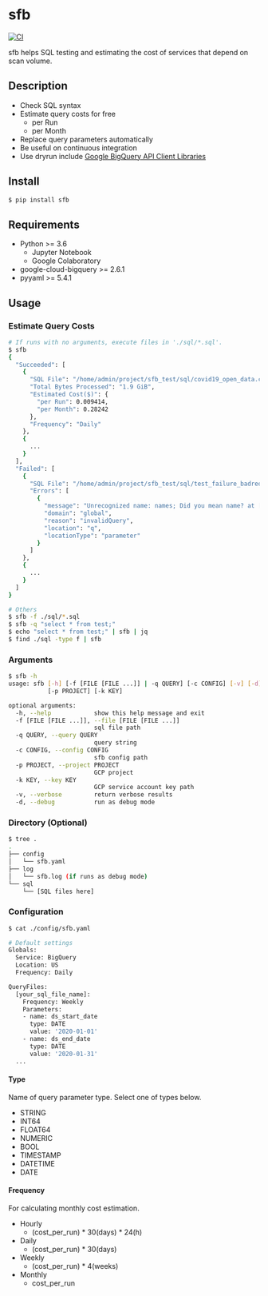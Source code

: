 # sfb

[![CI](https://github.com/tosh223/sfb/actions/workflows/ci.yml/badge.svg)](https://github.com/tosh223/sfb/actions/workflows/ci.yml)

sfb helps SQL testing and estimating the cost of services that depend on scan volume.

## Description

- Check SQL syntax
- Estimate query costs for free
    - per Run
    - per Month
- Replace query parameters automatically
- Be useful on continuous integration
- Use dryrun include [Google BigQuery API Client Libraries](https://cloud.google.com/bigquery/docs/reference/libraries)

## Install

```sh
$ pip install sfb
```

## Requirements

- Python >= 3.6
    - Jupyter Notebook
    - Google Colaboratory
- google-cloud-bigquery >= 2.6.1
- pyyaml >= 5.4.1

## Usage

### Estimate Query Costs

```sh
# If runs with no arguments, execute files in './sql/*.sql'.
$ sfb
{
  "Succeeded": [
    {
      "SQL File": "/home/admin/project/sfb_test/sql/covid19_open_data.covid19_open_data.sql",
      "Total Bytes Processed": "1.9 GiB",
      "Estimated Cost($)": {
        "per Run": 0.009414,
        "per Month": 0.28242
      },
      "Frequency": "Daily"
    },
    {
      ...
    }
  ],
  "Failed": [
    {
      "SQL File": "/home/admin/project/sfb_test/sql/test_failure_badrequest_01.sql",
      "Errors": [
        {
          "message": "Unrecognized name: names; Did you mean name? at [9:5]",
          "domain": "global",
          "reason": "invalidQuery",
          "location": "q",
          "locationType": "parameter"
        }
      ]
    },
    {
      ...
    }
  ]
}
```

```sh
# Others
$ sfb -f ./sql/*.sql
$ sfb -q "select * from test;"
$ echo "select * from test;" | sfb | jq
$ find ./sql -type f | sfb
```

### Arguments

```sh
$ sfb -h
usage: sfb [-h] [-f [FILE [FILE ...]] | -q QUERY] [-c CONFIG] [-v] [-d]
           [-p PROJECT] [-k KEY]

optional arguments:
  -h, --help            show this help message and exit
  -f [FILE [FILE ...]], --file [FILE [FILE ...]]
                        sql file path
  -q QUERY, --query QUERY
                        query string
  -c CONFIG, --config CONFIG
                        sfb config path
  -p PROJECT, --project PROJECT
                        GCP project
  -k KEY, --key KEY
                        GCP service account key path
  -v, --verbose         return verbose results
  -d, --debug           run as debug mode
```

### Directory (Optional)

```sh
$ tree .
.
├── config
│   └── sfb.yaml
├── log
│   └── sfb.log (if runs as debug mode)
└── sql
    └── [SQL files here]
```

### Configuration

```sh
$ cat ./config/sfb.yaml

# Default settings
Globals:
  Service: BigQuery
  Location: US
  Frequency: Daily

QueryFiles:
  [your_sql_file_name]:
    Frequency: Weekly
    Parameters:
    - name: ds_start_date
      type: DATE
      value: '2020-01-01'
    - name: ds_end_date
      type: DATE
      value: '2020-01-31'
  ...
```

#### Type

Name of query parameter type. Select one of types below.

- STRING
- INT64
- FLOAT64
- NUMERIC
- BOOL
- TIMESTAMP
- DATETIME
- DATE

#### Frequency

For calculating monthly cost estimation.

- Hourly
    - (cost_per_run) * 30(days) * 24(h)
- Daily
    - (cost_per_run) * 30(days)
- Weekly
    - (cost_per_run) * 4(weeks)
- Monthly
    - cost_per_run
